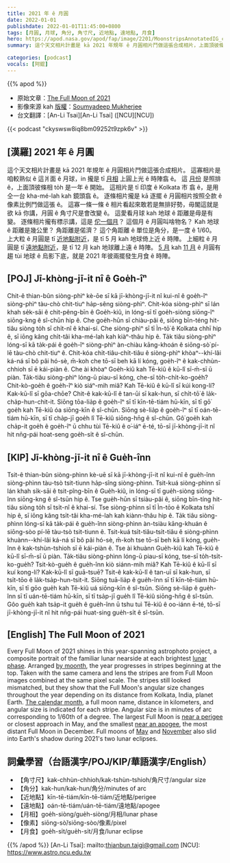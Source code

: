 ```yaml
---
title: 2021 年 ê 月圓
date: 2022-01-01
publishdate: 2022-01-01T11:45:00+0800
tags: [月圓, 月球, 角分, 角寸尺, 近地點, 遠地點, 月食]
hero: https://apod.nasa.gov/apod/fap/image/2201/MoonstripsAnnotatedIG_crop1024.jpg
summary: 這个天文相片計畫是 kā 2021 年規年 ê 月圓相片鬥做這張合成相片，上面頂彼條相 to̍h 是一年 ê 開始。

categories: [podcast]
vocals: [阿錕]
---
```


{{% apod %}}

- 原始文章：[The Full Moon of 2021](https://apod.nasa.gov/apod/ap220101.html)
- 影像來源 kah [版權][copyright]：[Soumyadeep Mukherjee](https://www.instagram.com/soumyadeepmukherjeephotos/?hl=en)
- 台文翻譯：[An-Li Tsai][An-Li Tsai] ([NCU][NCU])

{{< podcast "ckyswsw8iq8bm09252t9zpk6v" >}}

## [漢羅] 2021 年 ê 月圓
這个天文相片計畫是 kā 2021 年規年 ê 月圓相片鬥做這張合成相片。
這寡相片是咱較熟似 ê 這爿面 ê 月球，in 攏是 tī [月相][lunar phase] 上圓上光 ê 時陣翕 ê。
這 [月份][by moonth t] 是照排 ê，上面頂彼條相 to̍h 是一年 ê 開始。
這相片是 tī 印度 ê Kolkata 市 翕 ê，是用仝一台 kha-mé-lah kah 鏡頭翕 ê。
逐條相片攏是 kā 逐擺 ê 月圓相片按照仝款 ê 像素比例鬥做這張 ê。
這寡一條一條 ê 相片看起來敢若是無排好勢，毋閣這就是欲 kā 你講，月圓 ê 角寸尺是會改變 ê。
這愛看月球 kah 地球 ê 距離是毋是有變。
逐條相片攏有標示講，這是 [佗一個月][The calendar month]？
這個月 ê 月圓叫啥物名？
Kah 地球 ê 距離是幾公里？
角距離是偌濟？
這个角距離 ê 單位是角分，是一度 ê 1/60。
上大粒 ê 月圓是 tī [近地點附近][near a perigee t]，是 tī 5 月 kah 地球倚上近 ê 時陣。
上細粒 ê 月圓是 tī [遠地點附近][near an apogee]，是 tī 12 月 kah 地球離上遠 ê 時陣。
[5 月][May t] kah [11 月][November t] ê 月圓有趨 tùi 地球 ê 烏影下底，就是 2021 年彼兩擺發生月食 ê 時陣。

## [POJ] Jī-khòng-jī-it nî ê Goe̍h-îⁿ
Chit-ê thian-bûn siòng-phìⁿ kè-ōe sī kā jī-khòng-jī-it nî kui-nî ê goe̍h-îⁿ siòng-phìⁿ tàu-chò chit-tiuⁿ ha̍p-sêng siòng-phìⁿ.
Chit-kóa siòng-phìⁿ sī lán khah se̍k-sāi ê chit-pêng-bīn ê Goe̍h-kiû, in lóng-sī tī goe̍h-siòng siōng-îⁿ siōng-kng ê sî-chūn hip ê.
Che goe̍h-hūn sī chiàu-pâi ê, siōng bīn-téng hit-tiâu siòng to̍h sī chi̍t-nî ê khai-sí.
Che siòng-phìⁿ sī tī Ìn-tō͘ ê Kolkata chhī hip ê, sī iōng kâng chi̍t-tâi kha-mé-lah kah kiàⁿ-thâu hip ê.
Ta̍k tiâu siòng-phìⁿ lóng-sī kā ta̍k-pái ê goe̍h-îⁿ siòng-phìⁿ àn-chiàu kāng-khoán ê siōng-sò͘ pí-lē tàu-chò chit-tiuⁿ ê.
Chit-kóa chi̍t-tiâu-chi̍t-tiâu ê siòng-phìⁿ khòaⁿ--khí-lâi ká-ná sī bô pâi hó-sè, m̄-koh che tō-sī beh kā lí kóng, goe̍h-îⁿ ê kak-chhùn-chhioh sī ē kái-piàn ê.
Che ài khòaⁿ Goe̍h-kiû kah Tē-kiû ê kū-lî sī-m̄-sī ū piàn.
Ta̍k-tiâu siòng-phìⁿ lóng-ū piau-sī kóng, che-sī to̍h-chi̍t-ko-goe̍h?
Chit-kò-goe̍h ê goe̍h-îⁿ kiò siáⁿ-mih miâ?
Kah Tē-kiû ê kū-lî sī kúi kong-lí?
Kak-kū-lî sī gōa-chōe?
Chit-ê kak-kū-lî ê tan-ūi sī kak-hun, sī chi̍t-tō͘ ê la̍k-cha̍p-hun-chit-it.
Siōng tōa-lia̍p ê goe̍h-îⁿ sī tī kīn-tē-tiám hū-kīn, sī tī gō͘ goe̍h kah Tē-kiû óa siōng-kīn ê sî-chūn.
Siōng sè-lia̍p ê goe̍h-îⁿ sī tī oán-tē-tiám hū-kīn, sī tī cha̍p-jī goe̍h lî Tē-kiû siōng-hn̄g ê sî-chūn.
Gô͘ goe̍h kah cha̍p-it goe̍h ê goe̍h-îⁿ ū chhu tùi Tē-kiû ê o͘-iáⁿ ē-té, tō-sī jī-khòng-jī-it nî hit nn̄g-pái hoat-seng goe̍h-si̍t ê sî-chūn.

## [KIP] Jī-khòng-jī-it nî ê Gue̍h-înn
Tsit-ê thian-bûn siòng-phìnn kè-uē sī kā jī-khòng-jī-it nî kui-nî ê gue̍h-înn siòng-phìnn tàu-tsò tsit-tiunn ha̍p-sîng siòng-phìnn.
Tsit-kuá siòng-phìnn sī lán khah si̍k-sāi ê tsit-pîng-bīn ê Gue̍h-kiû, in lóng-sī tī gue̍h-siòng siōng-înn siōng-kng ê sî-tsūn hip ê.
Tse gue̍h-hūn sī tsiàu-pâi ê, siōng bīn-tíng hit-tiâu siòng to̍h sī tsi̍t-nî ê khai-sí.
Tse siòng-phìnn sī tī Ìn-tōo ê Kolkata tshī hip ê, sī iōng kâng tsi̍t-tâi kha-mé-lah kah kiànn-thâu hip ê.
Ta̍k tiâu siòng-phìnn lóng-sī kā ta̍k-pái ê gue̍h-înn siòng-phìnn àn-tsiàu kāng-khuán ê siōng-sòo pí-lē tàu-tsò tsit-tiunn ê.
Tsit-kuá tsi̍t-tiâu-tsi̍t-tiâu ê siòng-phìnn khuànn--khí-lâi ká-ná sī bô pâi hó-sè, m̄-koh tse tō-sī beh kā lí kóng, gue̍h-înn ê kak-tshùn-tshioh sī ē kái-piàn ê.
Tse ài khuànn Gue̍h-kiû kah Tē-kiû ê kū-lî sī-m̄-sī ū piàn.
Ta̍k-tiâu siòng-phìnn lóng-ū piau-sī kóng, tse-sī to̍h-tsi̍t-ko-gue̍h?
Tsit-kò-gue̍h ê gue̍h-înn kiò siánn-mih miâ?
Kah Tē-kiû ê kū-lî sī kuí kong-lí?
Kak-kū-lî sī guā-tsuē?
Tsit-ê kak-kū-lî ê tan-uī sī kak-hun, sī tsi̍t-tōo ê la̍k-tsa̍p-hun-tsit-it.
Siōng tuā-lia̍p ê gue̍h-înn sī tī kīn-tē-tiám hū-kīn, sī tī gōo gue̍h kah Tē-kiû uá siōng-kīn ê sî-tsūn.
Siōng sè-lia̍p ê gue̍h-înn sī tī uán-tē-tiám hū-kīn, sī tī tsa̍p-jī gue̍h lî Tē-kiû siōng-hn̄g ê sî-tsūn.
Gôo gue̍h kah tsa̍p-it gue̍h ê gue̍h-înn ū tshu tuì Tē-kiû ê oo-iánn ē-té, tō-sī jī-khòng-jī-it nî hit nn̄g-pái huat-sing gue̍h-si̍t ê sî-tsūn.

## [English] The Full Moon of 2021
Every Full Moon of 2021 shines in this year-spanning astrophoto project, a composite portrait of the familiar lunar nearside at each brightest [lunar phase][lunar phase].
Arranged [by moonth][by moonth e], the year progresses in stripes beginning at the top.
Taken with the same camera and lens the stripes are from Full Moon images combined at the same pixel scale.
The stripes still looked mismatched, but they show that the Full Moon's angular size changes throughout the year depending on its distance from Kolkata, India, planet Earth.
[The calendar month][The calendar month], a full moon name, distance in kilometers, and angular size is indicated for each stripe.
Angular size is in minutes of arc corresponding to 1/60th of a degree.
The largest Full Moon is [near a perigee][near a perigee e] or closest approach in May, and the smallest [near an apogee][near an apogee], the most distant Full Moon in December.
Full moons of [May][May e] and [November][November e] also slid into Earth's shadow during 2021's two lunar eclipses.

## 詞彙學習（台語漢字/POJ/KIP/華語漢字/English）

- 【角寸尺】kak-chhùn-chhioh/kak-tshùn-tshioh/角尺寸/angular size
- 【角分】kak-hun/kak-hun/角分/minutes of arc
- 【近地點】kīn-tē-tiám/kīn-tē-tiám/近地點/perigee
- 【遠地點】oán-tē-tiám/uán-tē-tiám/遠地點/apogee
- 【月相】goe̍h-siòng/gue̍h-siòng/月相/lunar phase
- 【像素】siōng-sò͘/siōng-sòo/像素/pixel
- 【月食】goe̍h-si̍t/gue̍h-si̍t/月食/lunar eclipse


{{% /apod %}}
[An-Li Tsai]: mailto:thianbun.taigi@gmail.com
[NCU]: https://www.astro.ncu.edu.tw

[copyright]: https://apod.nasa.gov/apod/fap/lib/about_apod.html#srapply

[lunar phase]:https://moon.nasa.gov/moon-in-motion/moon-phases/
[by moonth e]:https://apod.nasa.gov/apod/ap210111.html
[by moonth t]:https://apod.tw/daily/20210111/
[The calendar month]:https://earthsky.org/moon-phases/2021-moon-phases-calendar-dates-and-times/
[near a perigee e]:https://apod.nasa.gov/apod/ap210430.html
[near a perigee t]:https://apod.tw/daily/ap210430/
[near an apogee]:https://fourmilab.ch/earthview/pacalc.html
[May e]:https://apod.nasa.gov/apod/ap210528.html
[May t]:https://apod.tw/daily/20210528/
[November e]:https://apod.nasa.gov/apod/ap211125.html
[November t]:https://apod.tw/daily/20211125/
